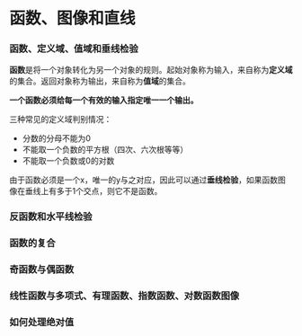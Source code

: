 # 函数、图像和直线

### 函数、定义域、值域和垂线检验 <a href="#han-shu-ding-yi-yu-zhi-yu-he-chui-xian-jian-yan" id="han-shu-ding-yi-yu-zhi-yu-he-chui-xian-jian-yan"></a>

**函数**是将一个对象转化为另一个对象的规则。起始对象称为输入，来自称为**定义域**的集合。返回对象称为输出，来自称为**值域**的集合。

**一个函数必须给每一个有效的输入指定唯一一个输出。**

三种常见的定义域判别情况：

* 分数的分母不能为0
* 不能取一个负数的平方根（四次、六次根等等）
* 不能取一个负数或0的对数

由于函数必须是一个x，唯一的y与之对应，因此可以通过**垂线检验**，如果函数图像在垂线上有多于1个交点，则它不是函数。

### 反函数和水平线检验 <a href="#fan-han-shu-he-shui-ping-xian-jian-yan" id="fan-han-shu-he-shui-ping-xian-jian-yan"></a>

### 函数的复合 <a href="#han-shu-de-fu-he" id="han-shu-de-fu-he"></a>

### 奇函数与偶函数 <a href="#qi-han-shu-yu-ou-han-shu" id="qi-han-shu-yu-ou-han-shu"></a>

### 线性函数与多项式、有理函数、指数函数、对数函数图像 <a href="#xian-xing-han-shu-yu-duo-xiang-shi-you-li-han-shu-zhi-shu-han-shu-dui-shu-han-shu-tu-xiang" id="xian-xing-han-shu-yu-duo-xiang-shi-you-li-han-shu-zhi-shu-han-shu-dui-shu-han-shu-tu-xiang"></a>

### 如何处理绝对值 <a href="#undefined" id="undefined"></a>
